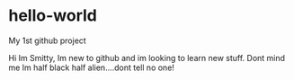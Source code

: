 # hello-world
My 1st github project

Hi Im Smitty, Im new to github and im looking to learn new stuff. Dont mind me Im half black half alien....dont tell no one!
